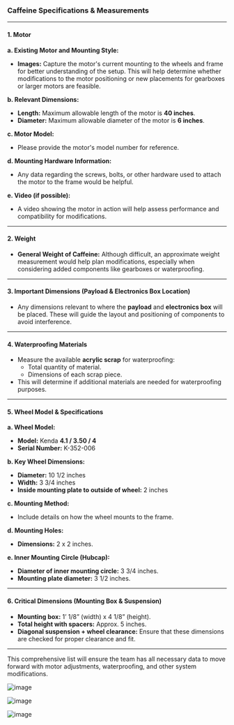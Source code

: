 ### Caffeine Specifications & Measurements

---

#### 1. **Motor**

**a. Existing Motor and Mounting Style:**
- **Images:** Capture the motor's current mounting to the wheels and frame for better understanding of the setup. This will help determine whether modifications to the motor positioning or new placements for gearboxes or larger motors are feasible.

**b. Relevant Dimensions:**
- **Length:** Maximum allowable length of the motor is **40 inches**.
- **Diameter:** Maximum allowable diameter of the motor is **6 inches**.

**c. Motor Model:** 
- Please provide the motor's model number for reference.

**d. Mounting Hardware Information:**
- Any data regarding the screws, bolts, or other hardware used to attach the motor to the frame would be helpful.

**e. Video (if possible):** 
- A video showing the motor in action will help assess performance and compatibility for modifications.

---

#### 2. **Weight**

- **General Weight of Caffeine:** Although difficult, an approximate weight measurement would help plan modifications, especially when considering added components like gearboxes or waterproofing.

---

#### 3. **Important Dimensions (Payload & Electronics Box Location)**

- Any dimensions relevant to where the **payload** and **electronics box** will be placed. These will guide the layout and positioning of components to avoid interference.

---

#### 4. **Waterproofing Materials**

- Measure the available **acrylic scrap** for waterproofing:
  - Total quantity of material.
  - Dimensions of each scrap piece.
- This will determine if additional materials are needed for waterproofing purposes.

---

#### 5. **Wheel Model & Specifications**

**a. Wheel Model:**
- **Model:** Kenda **4.1 / 3.50 / 4**
- **Serial Number:** K-352-006

**b. Key Wheel Dimensions:**
- **Diameter:** 10 1/2 inches
- **Width:** 3 3/4 inches
- **Inside mounting plate to outside of wheel:** 2 inches

**c. Mounting Method:**
- Include details on how the wheel mounts to the frame.

**d. Mounting Holes:**
- **Dimensions:** 2 x 2 inches.

**e. Inner Mounting Circle (Hubcap):**
- **Diameter of inner mounting circle:** 3 3/4 inches.
- **Mounting plate diameter:** 3 1/2 inches.

---

#### 6. **Critical Dimensions (Mounting Box & Suspension)**

- **Mounting box:** 1’ 1/8” (width) x 4 1/8” (height). 
- **Total height with spacers:** Approx. 5 inches.
- **Diagonal suspension + wheel clearance:** Ensure that these dimensions are checked for proper clearance and fit. 

---

This comprehensive list will ensure the team has all necessary data to move forward with motor adjustments, waterproofing, and other system modifications.


![image](https://github.com/user-attachments/assets/732bb6fd-14ab-4502-91a5-79b01a400f2e)

![image](https://github.com/user-attachments/assets/1ef5d50e-ad5f-4c51-bbb5-a333dfc0b923)

![image](https://github.com/user-attachments/assets/f9767df1-5455-4527-abb6-76d5904b9e8b)


